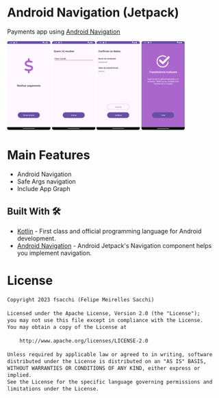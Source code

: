 # Android Navigation (Jetpack)
Payments app using [Android Navigation](https://developer.android.com/guide/navigation/navigation-getting-started?hl=pt-br) <br>


<p float="left">
  <img width="20%" height="50%" src="https://github.com/fsacchi/Navigation-Transfer/blob/main/screenshots/screen1.png" />
  <img width="20%" height="50%" src="https://github.com/fsacchi/Navigation-Transfer/blob/main/screenshots/screen2.png" />
  <img width="20%" height="50%" src="https://github.com/fsacchi/Navigation-Transfer/blob/main/screenshots/screen3.png" />
  <img width="20%" height="50%" src="https://github.com/fsacchi/Navigation-Transfer/blob/main/screenshots/screen4.png" />
</p>

# Main Features
- Android Navigation
- Safe Args navigation
- Include App Graph

## Built With 🛠
- [Kotlin](https://kotlinlang.org/) - First class and official programming language for Android development.
- [Android Navigation](https://developer.android.com/guide/navigation/navigation-getting-started?hl=pt-br) - Android Jetpack's Navigation component helps you implement navigation.

# License
```
Copyright 2023 fsacchi (Felipe Meirelles Sacchi)

Licensed under the Apache License, Version 2.0 (the "License");
you may not use this file except in compliance with the License.
You may obtain a copy of the License at

    http://www.apache.org/licenses/LICENSE-2.0

Unless required by applicable law or agreed to in writing, software
distributed under the License is distributed on an "AS IS" BASIS,
WITHOUT WARRANTIES OR CONDITIONS OF ANY KIND, either express or implied.
See the License for the specific language governing permissions and
limitations under the License.
```
